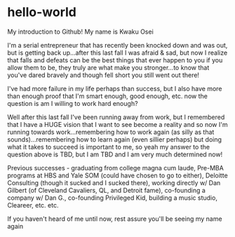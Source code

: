 # hello-world
My introduction to Github!
My name is Kwaku Osei

I'm a serial entrepreneur that has recently been knocked down and was out, but is getting back up...after this last fall I was afraid & sad, but now I realize that falls and defeats can be the best things that ever happen to you if you allow them to be, they truly are what make you stronger...to know that you've dared bravely and though fell short you still went out there!

I've had more failure in my life perhaps than success, but I also have more than enough proof that I'm smart enough, good enough, etc. now the question is am I willing to work hard enough?

Well after this last fall I've been running away from work, but I remembered that I have a HUGE vision that I want to see become a reality and so now I'm running towards work...remembering how to work again (as silly as that sounds)...remembering how to learn again (even sillier perhaps) but doing what it takes to succeed is important to me, so yeah my answer to the question above is TBD, but I am TBD and I am very much determined now!

Previous successes - graduating from college magna cum laude, Pre-MBA programs at HBS and Yale SOM (could have chosen to go to either), Deloitte Consulting (though it sucked and I sucked there), working directly w/ Dan Gilbert (of Cleveland Cavaliers, QL, and Detroit fame), co-founding a company w/ Dan G., co-founding Privileged Kid, building a music studio, Cleareer, etc. etc.

If you haven't heard of me until now, rest assure you'll be seeing my name again
